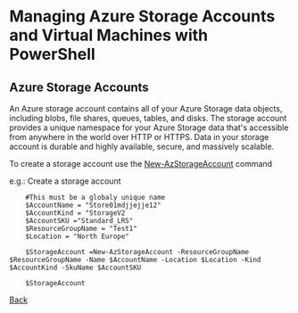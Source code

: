 # Managing Azure Storage Accounts and Virtual Machines with PowerShell

## Azure Storage Accounts
An Azure storage account contains all of your Azure Storage data objects, including blobs, file shares, queues, tables, and disks. The storage account provides a unique namespace for your Azure Storage data that's accessible from anywhere in the world over HTTP or HTTPS. Data in your storage account is durable and highly available, secure, and massively scalable.

To create a storage account use the [New-AzStorageAccount](https://docs.microsoft.com/en-us/powershell/module/az.storage/new-azstorageaccount) command 

e.g.: Create a storage account
```
    #This must be a globaly unique name
    $AccountName = "Store01mdjjejje12"
    $AccountKind = "StorageV2
    $AccountSKU ="Standard_LRS"
    $ResourceGroupName = "Test1"
    $Location = "North Europe"

    $StorageAccount =New-AzStorageAccount -ResourceGroupName $ResourceGroupName -Name $AccountName -Location $Location -Kind $AccountKind -SkuName $AccountSKU

    $StorageAccount 

```

[Back](ReadMe.md)